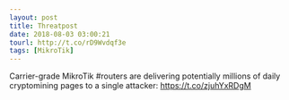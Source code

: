 ```yaml
---
layout: post
title: Threatpost
date: 2018-08-03 03:00:21
tourl: http://t.co/rD9Wvdqf3e
tags: [MikroTik]
---
```

Carrier-grade MikroTik #routers are delivering potentially millions of daily cryptomining pages to a single attacker: https://t.co/zjuhYxRDgM